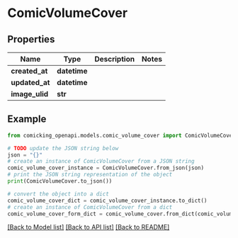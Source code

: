 # ComicVolumeCover


## Properties

Name | Type | Description | Notes
------------ | ------------- | ------------- | -------------
**created_at** | **datetime** |  | 
**updated_at** | **datetime** |  | 
**image_ulid** | **str** |  | 

## Example

```python
from comicking_openapi.models.comic_volume_cover import ComicVolumeCover

# TODO update the JSON string below
json = "{}"
# create an instance of ComicVolumeCover from a JSON string
comic_volume_cover_instance = ComicVolumeCover.from_json(json)
# print the JSON string representation of the object
print(ComicVolumeCover.to_json())

# convert the object into a dict
comic_volume_cover_dict = comic_volume_cover_instance.to_dict()
# create an instance of ComicVolumeCover from a dict
comic_volume_cover_form_dict = comic_volume_cover.from_dict(comic_volume_cover_dict)
```
[[Back to Model list]](../README.md#documentation-for-models) [[Back to API list]](../README.md#documentation-for-api-endpoints) [[Back to README]](../README.md)


